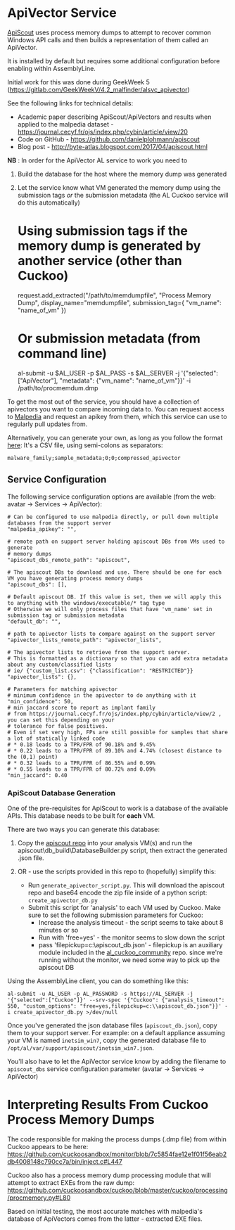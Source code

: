 # ApiVector Service

[ApiScout](https://github.com/danielplohmann/apiscout) uses process memory dumps to attempt to recover common Windows 
API calls and then builds a representation of them called an ApiVector. 

It is installed by default but requires some additional configuration before enabling within AssemblyLine.
 
Initial work for this was done during GeekWeek 5 (https://gitlab.com/GeekWeekV/4.2_malfinder/alsvc_apivector)

See the following links for technical details:

* Academic paper describing ApiScout/ApiVectors and results when applied to the malpedia dataset - https://journal.cecyf.fr/ojs/index.php/cybin/article/view/20
* Code on GitHub - https://github.com/danielplohmann/apiscout
* Blog post - http://byte-atlas.blogspot.com/2017/04/apiscout.html

**NB** : In order for the ApiVector AL service to work you need to

1. Build the database for the host where the memory dump was generated
2. Let the service know what VM generated the memory dump using the submission tags *or* the submission metadata (the AL Cuckoo service will do this automatically)


    # Using submission tags if the memory dump is generated by another service (other than Cuckoo)
    request.add_extracted("/path/to/memdumpfile", "Process Memory Dump",
                    display_name="memdumpfile",
                    submission_tag={
                        "vm_name": "name_of_vm"
                    })
                    
    # Or submission metadata (from command line)
    al-submit -u $AL_USER -p $AL_PASS -s $AL_SERVER -j '{"selected":["ApiVector"], "metadata": {"vm_name": "name_of_vm"}}' -i /path/to/procmemdum.dmp
    

To get the most out of the service, you should have a collection of apivectors you want to compare incoming data to. 
You can request access to [Malpedia](https://malpedia.caad.fkie.fraunhofer.de/) and request an apikey from them, which this service can use
to regularly pull updates from.

Alternatively, you can generate your own, as long as you follow the format [here](https://github.com/danielplohmann/apiscout/blob/master/dbs/collection_example.csv):
It's a CSV file, using semi-colons as separators:

    malware_family;sample_metadata;0;0;compressed_apivector
                        

## Service Configuration

The following service configuration options are available (from the web: avatar -> Services -> ApiVector):

    # Can be configured to use malpedia directly, or pull down multiple databases from the support server
    "malpedia_apikey": "",

    # remote path on support server holding apiscout DBs from VMs used to generate
    # memory dumps
    "apiscout_dbs_remote_path": "apiscout",

    # The apiscout DBs to download and use. There should be one for each VM you have generating process memory dumps
    "apiscout_dbs": [],

    # Default apiscout DB. If this value is set, then we will apply this to anything with the windows/executable/* tag type
    # Otherwise we will only process files that have 'vm_name' set in submission tag or submission metadata
    "default_db": "",

    # path to apivector lists to compare against on the support server
    "apivector_lists_remote_path": "apivector_lists",

    # The apivector lists to retrieve from the support server.
    # This is formatted as a dictionary so that you can add extra metadata about any custom/classified lists
    # ie/ {"custom_list.csv": {"classification": "RESTRICTED"}}
    "apivector_lists": {},

    # Parameters for matching apivector
    # minimum confidence in the apivector to do anything with it
    "min_confidence": 50,
    # min jaccard score to report as implant family
    # from https://journal.cecyf.fr/ojs/index.php/cybin/article/view/2 , you can set this depending on your
    # tolerance for false positives.
    # Even if set very high, FPs are still possible for samples that share a lot of statically linked code
    # * 0.18 leads to a TPR/FPR of 90.18% and 9.45%
    # * 0.22 leads to a TPR/FPR of 89.10% and 4.74% (closest distance to the (0,1) point)
    # * 0.32 leads to a TPR/FPR of 86.55% and 0.99%
    # * 0.55 leads to a TPR/FPR of 80.72% and 0.09%
    "min_jaccard": 0.40

### ApiScout Database Generation

One of the pre-requisites for ApiScout to work is a database of the available APIs. 
This database needs to be built for **each** VM.

There are two ways you can generate this database:

1. Copy the [apiscout repo](https://github.com/danielplohmann/apiscout/archive/master.zip) into  your analysis VM(s)
and run the apiscout\db_build\DatabaseBuilder.py script, then extract the generated .json file.

2. OR - use the scripts provided in this repo to (hopefully) simplify this:

    * Run `generate_apivector_script.py`. This will download the apiscout repo and base64 encode the zip file inside of 
    a python script: `create_apivector_db.py`
    * Submit this script for 'analysis' to each VM used by Cuckoo. Make sure to set the following submission parameters for Cuckoo:
        * Increase the analysis timeout - the script seems to take about 8 minutes or so
        * Run with 'free=yes' - the monitor seems to slow down the script 
        * pass 'filepickup=c:\\apiscout_db.json' - filepickup is an auxiliary module included in the [al_cuckoo_community](https://bitbucket.org/cse-assemblyline/al_cuckoo_community/src) repo.
        since we're running without the monitor, we need some way to pick up the apiscout DB

Using the AssemblyLine client, you can do something like this:

```
al-submit -u AL_USER -p AL_PASSWORD -s https://AL_SERVER -j '{"selected":["Cuckoo"]}' --srv-spec '{"Cuckoo": {"analysis_timeout": 550, "custom_options": "free=yes,filepickup=c:\\apiscout_db.json"}}' -i create_apivector_db.py >/dev/null
```

Once you've generated the json database files (`apiscout_db.json`), copy them to your support server. For example: on a default appliance 
assuming your VM is named `inetsim_win7`, copy the generated database file to `/opt/al/var/support/apiscout/inetsim_win7.json`.

You'll also have to let the ApiVector service know by adding the filename to `apiscout_dbs` service configuration parameter 
(avatar -> Services -> ApiVector)


# Interpreting Results From Cuckoo Process Memory Dumps

The code responsible for making the process dumps (.dmp file) from within Cuckoo appears to be here: https://github.com/cuckoosandbox/monitor/blob/7c5854fae12e1f01f56eab2db4008148c790cc7a/bin/inject.c#L447

Cuckoo also has a process memory dump processing module that will attempt to extract EXEs from the raw dump: https://github.com/cuckoosandbox/cuckoo/blob/master/cuckoo/processing/procmemory.py#L80

Based on initial testing, the most accurate matches with malpedia's database of ApiVectors comes from the latter - extracted EXE files.